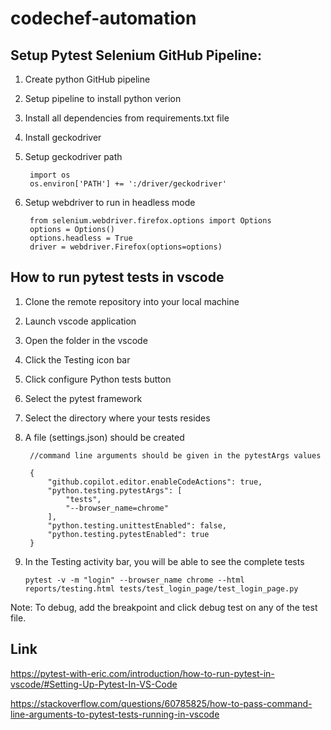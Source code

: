 # codechef-automation


## Setup Pytest Selenium GitHub Pipeline:

1. Create python GitHub pipeline
2. Setup pipeline to install python verion
3. Install all dependencies from requirements.txt file
4. Install geckodriver 
5. Setup geckodriver path 
    
        import os
        os.environ['PATH'] += ':/driver/geckodriver'

6. Setup webdriver to run in headless mode

        from selenium.webdriver.firefox.options import Options
        options = Options()
        options.headless = True
        driver = webdriver.Firefox(options=options)



## How to run pytest tests in vscode
1. Clone the remote repository into your local machine
2. Launch vscode application
3. Open the folder in the vscode 
4. Click the Testing icon bar
5. Click configure Python tests button
6. Select the pytest framework
7. Select the directory where your tests resides 
8. A file (settings.json) should be created


        //command line arguments should be given in the pytestArgs values
        
        {
            "github.copilot.editor.enableCodeActions": true,
            "python.testing.pytestArgs": [
                "tests",
        		"--browser_name=chrome"
            ],
            "python.testing.unittestEnabled": false,
            "python.testing.pytestEnabled": true
        }

9. In the Testing activity bar, you will be able to see the complete tests

    ```pytest -v -m "login" --browser_name chrome --html reports/testing.html tests/test_login_page/test_login_page.py```


Note: To debug, add the breakpoint and click debug test on any of the test file.
 

## Link 

https://pytest-with-eric.com/introduction/how-to-run-pytest-in-vscode/#Setting-Up-Pytest-In-VS-Code

https://stackoverflow.com/questions/60785825/how-to-pass-command-line-arguments-to-pytest-tests-running-in-vscode
